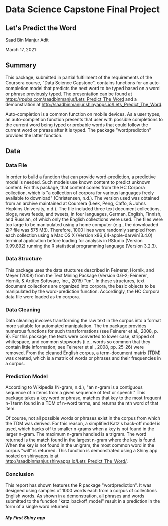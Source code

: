 # Data Science Capstone Final Project
## Let's Predict the Word




Saad Bin Manjur Adit

March 17, 2021




## Summary

This package, submitted in partial fulfillment of the requirements of the Coursera course, "Data Science Capstone", contains functions for an auto-completion model that predicts the next word to be typed based on a word or phrase previously typed. The presentation can be found at https://rpubs.com/saadbinmanjur/Lets_Predict_The_Word and a demonstration at http://saadbinmanjur.shinyapps.io/Lets_Predict_The_Word.


Auto-completion is a common function on mobile devices. As a user types, an auto-completion function presents that user with possible completions to the current word being typed or probable words that could follow the current word or phrase after it is typed. The package "wordprediction" provides the latter function.



## Data


### Data File

In order to build a function that can provide word-prediction, a predictive model is needed. Such models use known content to predict unknown content. For this package, that content comes from the HC Corpora collection, which is "a collection of corpora for various languages freely available to download" (Christensen, n.d.). The version used was obtained from an archive maintained at Coursera (Leek, Peng, Caffo, & Johns Hopkins University, n.d.). The file included three text document collections, blogs, news feeds, and tweets, in four languages, German, English, Finnish, and Russian, of which only the English collections were used. The files were too large to be manipulated using a home computer (e.g., the downloaded ZIP file was 575 MB). Therefore, 1000 lines were randomly sampled from each collection using a Mac OS X (Version x86_64-apple-darwin13.4.0) terminal application before loading for analysis in RStudio (Version 0.99.892) running the R statistical programming language (Version 3.2.3).


### Data Structure

This package uses the data stuctures described in Feinerer, Hornik, and Meyer (2008) from the Text Mining Package (Version 0.6-2; Feinerer, Hornik, & Artifex Software, Inc., 2015) "tm". In these structures, text document collections are organized into corpora, the basic objects to be manipulated by the word-prediction function. Accordingly, the HC Corpora data file were loaded as tm corpora.


### Data Cleaning

Data cleaning involves transforming the raw text in the corpus into a format more suitable for automated manipulation. The tm package provides numerous functions for such transformations (see Feinerer et al., 2008, p. 9). For this package, the texts were converted to lower case, stripped of whitespace, and common stopwords (i.e., words so common that they contain little information; see Feinerer et al., 2008, pp. 25-26) were removed. From the cleaned English corpus, a term-document matrix (TDM) was created, which is a matrix of words or phrases and their frequencies in a corpus.


### Prediction Model

According to Wikipedia (N-gram, n.d.), "an n-gram is a contiguous sequence of n items from a given sequence of text or speech." This package takes a key word or phrase, matches that key to the most frequent n-1 term found in a TDM of n-word terms, and returns the nth word of that item.


Of course, not all possible words or phrases exist in the corpus from which the TDM was derived. For this reason, a simplified Katz's back-off model is used, which backs off to smaller n-grams when a key is not found in the larger n-gram. The maximum n-gram handled is a trigram. The word returned is the match found in the largest n-gram where the key is found. When the key is not found in the unigram, the most common word in the corpus "will" is returned. This function is demonstrated using a Shiny app hosted on shinyapps.io at http://saadbinmanjur.shinyapps.io/Lets_Predict_The_Word/.


### Conclusion

This report has shown features the R package "wordprediction". It was designed using samples of 1000 words each from a corpus of collections English words. As shown in a demonstration, all phrases and words submitted to the function "katz_backoff_model" result in a prediction in the form of a single word returned.


##### My First Shiny app
